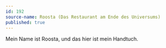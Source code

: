 ```yaml
---
id: 192
source-name: Roosta (Das Restaurant am Ende des Universums)
published: true
---
```


<p>Mein Name ist Roosta, und das hier ist mein Handtuch.</p>


